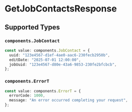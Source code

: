 # GetJobContactsResponse


## Supported Types

### `components.JobContact`

```typescript
const value: components.JobContact = {
  uuid: "123e4567-d1ef-4ae0-aac6-230fecb2950b",
  editDate: "2025-07-01 12:00:00",
  jobUuid: "123e4567-d80e-43a6-9853-230fe2bfcbcb",
};
```

### `components.ErrorT`

```typescript
const value: components.ErrorT = {
  errorCode: 1000,
  message: "An error occurred completing your request",
};
```

